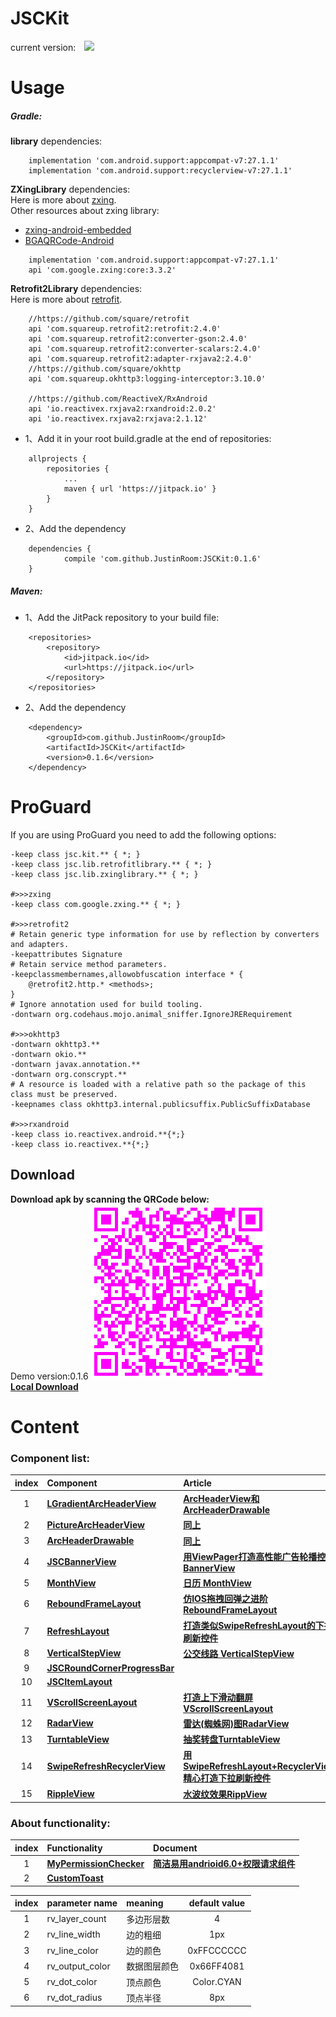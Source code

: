 # JSCKit
current version:&#8195;![](https://jitpack.io/v/JustinRoom/JSCKit.svg)
# Usage
##### Gradle: 
**library** dependencies:
```
    implementation 'com.android.support:appcompat-v7:27.1.1'
    implementation 'com.android.support:recyclerview-v7:27.1.1'
```
**ZXingLibrary** dependencies:  
Here is more about [zxing](https://github.com/zxing/zxing).  
Other resources about zxing library:  
+ [zxing-android-embedded](https://github.com/journeyapps/zxing-android-embedded)
+ [BGAQRCode-Android](https://github.com/bingoogolapple/BGAQRCode-Android)
```
    implementation 'com.android.support:appcompat-v7:27.1.1'
    api 'com.google.zxing:core:3.3.2'
```
**Retrofit2Library** dependencies:  
Here is more about [retrofit](https://github.com/square/retrofit).  
```
    //https://github.com/square/retrofit
    api 'com.squareup.retrofit2:retrofit:2.4.0'
    api 'com.squareup.retrofit2:converter-gson:2.4.0'
    api 'com.squareup.retrofit2:converter-scalars:2.4.0'
    api 'com.squareup.retrofit2:adapter-rxjava2:2.4.0'
    //https://github.com/square/okhttp
    api 'com.squareup.okhttp3:logging-interceptor:3.10.0'

    //https://github.com/ReactiveX/RxAndroid
    api 'io.reactivex.rxjava2:rxandroid:2.0.2'
    api 'io.reactivex.rxjava2:rxjava:2.1.12'
```
+ 1、Add it in your root build.gradle at the end of repositories:
```
	allprojects {
		repositories {
			...
			maven { url 'https://jitpack.io' }
		}
	}
```
+ 2、Add the dependency
```
	dependencies {
	        compile 'com.github.JustinRoom:JSCKit:0.1.6'
	}
```
##### Maven: 
+ 1、Add the JitPack repository to your build file:
```
	<repositories>
		<repository>
		    <id>jitpack.io</id>
		    <url>https://jitpack.io</url>
		</repository>
	</repositories>
```
+ 2、Add the dependency
```
	<dependency>
	    <groupId>com.github.JustinRoom</groupId>
	    <artifactId>JSCKit</artifactId>
	    <version>0.1.6</version>
	</dependency>
```
# ProGuard
If you are using ProGuard you need to add the following options:
```
-keep class jsc.kit.** { *; }
-keep class jsc.lib.retrofitlibrary.** { *; }
-keep class jsc.lib.zxinglibrary.** { *; }  
  
#>>>zxing
-keep class com.google.zxing.** { *; }
  
#>>>retrofit2
# Retain generic type information for use by reflection by converters and adapters.
-keepattributes Signature
# Retain service method parameters.
-keepclassmembernames,allowobfuscation interface * {
    @retrofit2.http.* <methods>;
}
# Ignore annotation used for build tooling.
-dontwarn org.codehaus.mojo.animal_sniffer.IgnoreJRERequirement
  
#>>>okhttp3
-dontwarn okhttp3.**
-dontwarn okio.**
-dontwarn javax.annotation.**
-dontwarn org.conscrypt.**
# A resource is loaded with a relative path so the package of this class must be preserved.
-keepnames class okhttp3.internal.publicsuffix.PublicSuffixDatabase
  
#>>>rxandroid
-keep class io.reactivex.android.**{*;}
-keep class io.reactivex.**{*;}
```
Download
--------
**Download apk by scanning the QRCode below:**  
&#32;&#32;Demo version:0.1.6
![JSCKitDemo.apk](/capture/apk_qr_code.png)  
[**Local Download**](/capture/JSCKitDemo.apk?raw=true)

# Content
### Component list:

| index | Component | Article |
|:---:|:---|:---|
| 1  | [**LGradientArcHeaderView**](/library/src/main/java/jsc/kit/archeaderview) | [**ArcHeaderView和ArcHeaderDrawable**](https://www.jianshu.com/p/ded0dc4ea528) |
| 2  | [**PictureArcHeaderView**](/library/src/main/java/jsc/kit/archeaderview) | [**同上**](https://www.jianshu.com/p/ded0dc4ea528) |
| 3  | [**ArcHeaderDrawable**](/library/src/main/java/jsc/kit/archeaderview) | [**同上**](https://www.jianshu.com/p/ded0dc4ea528) |
| 4  | [**JSCBannerView**](/library/src/main/java/jsc/kit/bannerview) | [**用ViewPager打造高性能广告轮播控件BannerView**](https://www.jianshu.com/p/652090682b31) |
| 5  | [**MonthView**](/library/src/main/java/jsc/kit/monthview) | [**日历 MonthView**](https://www.jianshu.com/p/2387952b3d34) |
| 6  | [**ReboundFrameLayout**](/library/src/main/java/jsc/kit/reboundlayout) | [**仿IOS拖拽回弹之进阶ReboundFrameLayout**](https://www.jianshu.com/p/53d13719a6c4) |
| 7  | [**RefreshLayout**](/library/src/main/java/jsc/kit/refreshlayout) | [**打造类似SwipeRefreshLayout的下拉刷新控件**](https://www.jianshu.com/p/b582bd08d4f9) |
| 8  | [**VerticalStepView**](/library/src/main/java/jsc/kit/stepview) | [**公交线路 VerticalStepView**](https://www.jianshu.com/p/7721572fe13c) |
| 9  | [**JSCRoundCornerProgressBar**](/library/src/main/java/jsc/kit/progressbar) |  |
| 10 | [**JSCItemLayout**](/library/src/main/java/jsc/kit/itemlayout) |  |
| 11 | [**VScrollScreenLayout**](/library/src/main/java/jsc/kit/vscrollscreen) | [**打造上下滑动翻屏VScrollScreenLayout**](https://www.jianshu.com/p/b12afbf7de30) |
| 12 | [**RadarView**](/library/src/main/java/jsc/kit/radarview) | [**雷达(蜘蛛网)图RadarView**](https://www.jianshu.com/p/94a4b763a4e5) |
| 13 | [**TurntableView**](/library/src/main/java/jsc/kit/turntable) | [**抽奖转盘TurntableView**](https://www.jianshu.com/p/3c473e1e007b) |
| 14 | [**SwipeRefreshRecyclerView**](/library/src/main/java/jsc/kit/swiperecyclerview) | [**用SwipeRefreshLayout+RecyclerView精心打造下拉刷新控件**](https://www.jianshu.com/p/f1da8cd366cb)|
| 15 | [**RippleView**](/library/src/main/java/jsc/kit/rippleview) | [**水波纹效果RippView**](https://www.jianshu.com/p/e573110c38d4)|

### About functionality:

| index | Functionality | Document |
|:---:|:---|:---|
| 1  | [**MyPermissionChecker**](/library/src/main/java/jsc/kit/utils) | [**简洁易用andrioid6.0+权限请求组件**](https://www.jianshu.com/p/47052d575f5b)|
| 2  | [**CustomToast**](/library/src/main/java/jsc/kit/utils) | |

| index | parameter name | meaning | default value |
|:---:|:---|:---| :---:|
| 1 | rv_layer_count | 多边形层数 | 4 |
| 2 | rv_line_width | 边的粗细 | 1px |
| 3 | rv_line_color | 边的颜色 | 0xFFCCCCCC |
| 4 | rv_output_color | 数据图层颜色 | 0x66FF4081 |
| 5 | rv_dot_color | 顶点颜色 | Color.CYAN |
| 6 | rv_dot_radius | 顶点半径 | 8px |